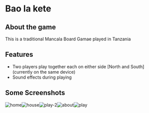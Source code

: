 # Bao la kete

## About the game
This is a traditional Mancala Board Gamae played in Tanzania 

## Features

- Two players play together each on either side [North and South] (currently on the same device)
- Sound effects during playing

## Some Screenshots
 

![home](https://user-images.githubusercontent.com/47971105/142721132-b6075fb5-5c95-434c-99b6-80aca4f9a68e.png)![house](https://user-images.githubusercontent.com/47971105/142721134-a157411e-c28a-4b67-8047-8740c25c2b3e.png)![play-2](https://user-images.githubusercontent.com/47971105/142721145-931749ee-6230-4037-a44d-086467ee1cc5.png)![about](https://user-images.githubusercontent.com/47971105/142721150-5b59d877-f0c1-492a-9bab-0eca7c13620d.png)![play](https://user-images.githubusercontent.com/47971105/142721153-041cd0ae-9c57-4fce-ac9a-852a89f5143a.png)
